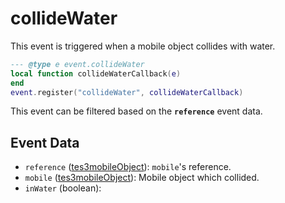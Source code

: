 # collideWater

This event is triggered when a mobile object collides with water.

```lua
--- @type e event.collideWater
local function collideWaterCallback(e)
end
event.register("collideWater", collideWaterCallback)
```

This event can be filtered based on the **`reference`** event data.

## Event Data

* `reference` ([tes3mobileObject](../../types/tes3mobileObject)): `mobile`'s reference.
* `mobile` ([tes3mobileObject](../../types/tes3mobileObject)): Mobile object which collided.
* `inWater` (boolean): 

